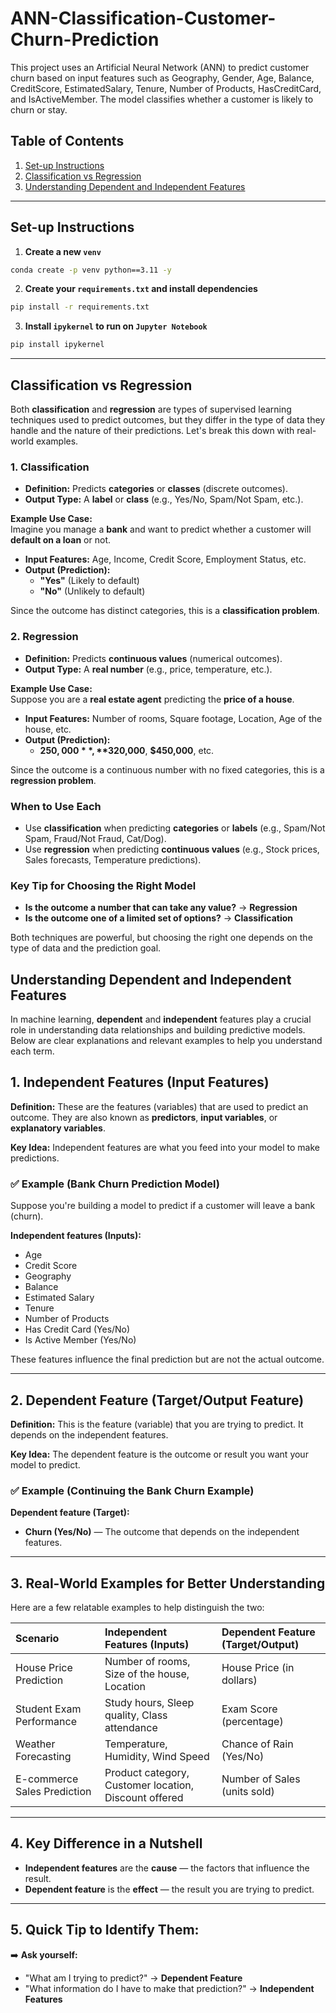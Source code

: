 # ANN-Classification-Customer-Churn-Prediction

This project uses an Artificial Neural Network (ANN) to predict customer churn based on input features such as Geography, Gender, Age, Balance, CreditScore, EstimatedSalary, Tenure, Number of Products, HasCreditCard, and IsActiveMember. The model classifies whether a customer is likely to churn or stay.

## Table of Contents

1. [Set-up Instructions](#set-up-instructions)
2. [Classification vs Regression](#classification-vs-regression)
3. [Understanding Dependent and Independent Features](#understanding-dependent-and-independent-features)

---

## Set-up Instructions

1. **Create a new `venv`**

```bash
conda create -p venv python==3.11 -y
```

2. **Create your `requirements.txt` and install dependencies**

```bash
pip install -r requirements.txt
```

3. **Install `ipykernel` to run on `Jupyter Notebook`**

```bash
pip install ipykernel
```

---

## Classification vs Regression

Both **classification** and **regression** are types of supervised learning techniques used to predict outcomes, but they differ in the type of data they handle and the nature of their predictions. Let's break this down with real-world examples.

### 1. Classification

- **Definition:** Predicts **categories** or **classes** (discrete outcomes).
- **Output Type:** A **label** or **class** (e.g., Yes/No, Spam/Not Spam, etc.).

**Example Use Case:**  
Imagine you manage a **bank** and want to predict whether a customer will **default on a loan** or not.

- **Input Features:** Age, Income, Credit Score, Employment Status, etc.
- **Output (Prediction):**
  - **"Yes"** (Likely to default)
  - **"No"** (Unlikely to default)

Since the outcome has distinct categories, this is a **classification problem**.

### 2. Regression

- **Definition:** Predicts **continuous values** (numerical outcomes).
- **Output Type:** A **real number** (e.g., price, temperature, etc.).

**Example Use Case:**  
Suppose you are a **real estate agent** predicting the **price of a house**.

- **Input Features:** Number of rooms, Square footage, Location, Age of the house, etc.
- **Output (Prediction):**
  - **$250,000**, **$320,000**, **$450,000**, etc.

Since the outcome is a continuous number with no fixed categories, this is a **regression problem**.

### When to Use Each

- Use **classification** when predicting **categories** or **labels** (e.g., Spam/Not Spam, Fraud/Not Fraud, Cat/Dog).
- Use **regression** when predicting **continuous values** (e.g., Stock prices, Sales forecasts, Temperature predictions).

### Key Tip for Choosing the Right Model

- **Is the outcome a number that can take any value?** → **Regression**
- **Is the outcome one of a limited set of options?** → **Classification**

Both techniques are powerful, but choosing the right one depends on the type of data and the prediction goal.

## Understanding Dependent and Independent Features

In machine learning, **dependent** and **independent** features play a crucial role in understanding data relationships and building predictive models. Below are clear explanations and relevant examples to help you understand each term.

## 1. Independent Features (Input Features)

**Definition:** These are the features (variables) that are used to predict an outcome. They are also known as **predictors**, **input variables**, or **explanatory variables**.

**Key Idea:** Independent features are what you feed into your model to make predictions.

### ✅ Example (Bank Churn Prediction Model)

Suppose you're building a model to predict if a customer will leave a bank (churn).

**Independent features (Inputs):**

- Age
- Credit Score
- Geography
- Balance
- Estimated Salary
- Tenure
- Number of Products
- Has Credit Card (Yes/No)
- Is Active Member (Yes/No)

These features influence the final prediction but are not the actual outcome.

---

## 2. Dependent Feature (Target/Output Feature)

**Definition:** This is the feature (variable) that you are trying to predict. It depends on the independent features.

**Key Idea:** The dependent feature is the outcome or result you want your model to predict.

### ✅ Example (Continuing the Bank Churn Example)

**Dependent feature (Target):**

- **Churn (Yes/No)** — The outcome that depends on the independent features.

---

## 3. Real-World Examples for Better Understanding

Here are a few relatable examples to help distinguish the two:

| **Scenario**                | **Independent Features (Inputs)**                     | **Dependent Feature (Target/Output)** |
| :-------------------------- | :---------------------------------------------------- | :------------------------------------ |
| House Price Prediction      | Number of rooms, Size of the house, Location          | House Price (in dollars)              |
| Student Exam Performance    | Study hours, Sleep quality, Class attendance          | Exam Score (percentage)               |
| Weather Forecasting         | Temperature, Humidity, Wind Speed                     | Chance of Rain (Yes/No)               |
| E-commerce Sales Prediction | Product category, Customer location, Discount offered | Number of Sales (units sold)          |

---

## 4. Key Difference in a Nutshell

- **Independent features** are the **cause** — the factors that influence the result.
- **Dependent feature** is the **effect** — the result you are trying to predict.

---

## 5. Quick Tip to Identify Them:

➡️ **Ask yourself:**

- "What am I trying to predict?" → **Dependent Feature**
- "What information do I have to make that prediction?" → **Independent Features**
